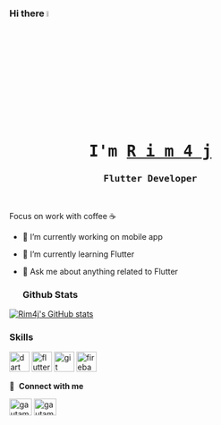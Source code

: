 ### Hi there <a href="https://www.gautamkrishnar.com/"><img src="https://media.giphy.com/media/hvRJCLFzcasrR4ia7z/giphy.gif" width="5%"></a>

 <p align="center"><h1 align="center"><samp> I'm     <a href="#"> R i m 4 j </a> </samp></h1></p>
<p align="center"><h3 align="center"><samp>Flutter  Developer</samp></h3></p>
<br>
<div>


Focus on work with coffee ☕️

- 🔭 I’m currently working on mobile app
- 🌱 I’m currently learning Flutter
- 💬 Ask me about anything related to Flutter



  ### Github Stats


[![Rim4j's GitHub stats](https://github-readme-stats.vercel.app/api?username=Rim4j&theme=dracula&show_icons=true)](https://github.com/Rim4j/github-readme-stats)


### Skills

<p align="left">
<a href="https://dart.dev/" target="_blank" rel="noreferrer"><img src="https://raw.githubusercontent.com/danielcranney/readme-generator/main/public/icons/skills/dart-colored.svg" width="36" height="36" alt="dart" /></a>
<a href="https://flutter.dev/" target="_blank" rel="noreferrer"><img src="https://raw.githubusercontent.com/danielcranney/readme-generator/main/public/icons/skills/flutter-colored.svg" width="36" height="36" alt="flutter" /></a>
<a href="https://git-scm.com/" target="_blank" rel="noreferrer"><img src="https://raw.githubusercontent.com/danielcranney/readme-generator/main/public/icons/skills/git-colored.svg" width="36" height="36" alt="git" /></a>
<a href="https://firebase.google.com/" target="_blank" rel="noreferrer"><img src="https://raw.githubusercontent.com/danielcranney/readme-generator/main/public/icons/skills/firebase-colored.svg" width="36" height="36" alt="firebase" /></a>
 
</p>


🔗 &nbsp;**Connect with me**

<p align="left">
<a href="https://linkedin.com/in/amir-jalali-a37892206" target="blank"><img align="center" src="https://raw.githubusercontent.com/rahuldkjain/github-profile-readme-generator/master/src/images/icons/Social/linked-in-alt.svg" alt="gautamkrishnar" height="30" width="40" /></a>
<a href="https://instagram.com/amiir_jalali" target="blank"><img align="center" src="https://raw.githubusercontent.com/rahuldkjain/github-profile-readme-generator/master/src/images/icons/Social/instagram.svg" alt="gautamkrishnar" height="30" width="40" /></a>






 

